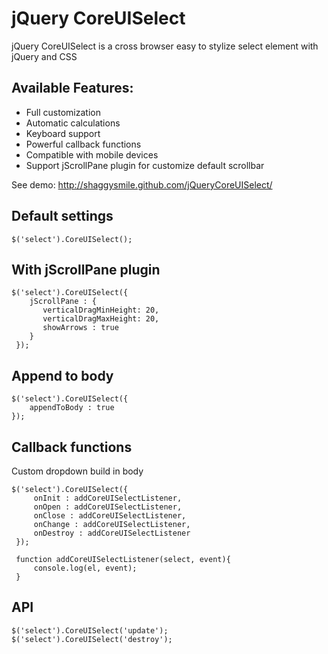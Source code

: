 jQuery CoreUISelect
===================

jQuery CoreUISelect is a cross browser easy to stylize select element with jQuery and CSS

## Available Features:

* Full customization
* Automatic calculations
* Keyboard support
* Powerful callback functions
* Compatible with mobile devices
* Support jScrollPane plugin for customize default scrollbar

See demo: http://shaggysmile.github.com/jQueryCoreUISelect/

## Default settings
    $('select').CoreUISelect();

## With jScrollPane plugin
    $('select').CoreUISelect({
        jScrollPane : {
           verticalDragMinHeight: 20,
           verticalDragMaxHeight: 20,
           showArrows : true
        }
     });
    
## Append to body

    $('select').CoreUISelect({
        appendToBody : true
    });

## Callback functions
Custom dropdown build in body

    $('select').CoreUISelect({
         onInit : addCoreUISelectListener,
         onOpen : addCoreUISelectListener,
         onClose : addCoreUISelectListener,
         onChange : addCoreUISelectListener,
         onDestroy : addCoreUISelectListener
     });
         
     function addCoreUISelectListener(select, event){
         console.log(el, event);
     } 
	 
## API
    $('select').CoreUISelect('update');
    $('select').CoreUISelect('destroy'); 	
